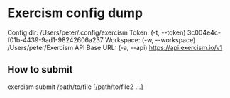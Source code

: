 # Exercism config dump
Config dir:                       /Users/peter/.config/exercism
Token:         (-t, --token)      3c004e4c-f01b-4439-9ad1-98242606a237
Workspace:     (-w, --workspace)  /Users/peter/Exercism
API Base URL:  (-a, --api)        https://api.exercism.io/v1

## How to submit
exercism submit /path/to/file [/path/to/file2 ...]